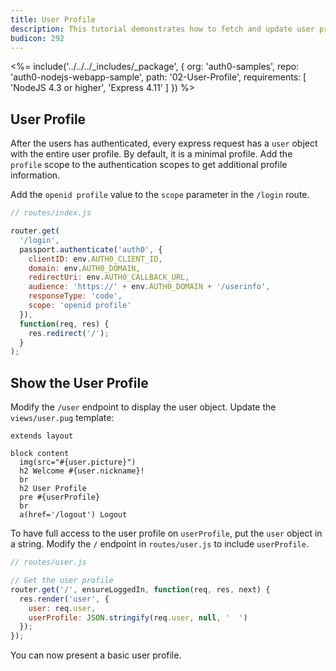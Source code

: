 ```yaml
---
title: User Profile
description: This tutorial demonstrates how to fetch and update user profile information
budicon: 292
---
```


<%= include('../../../_includes/_package', {
  org: 'auth0-samples',
  repo: 'auth0-nodejs-webapp-sample',
  path: '02-User-Profile',
  requirements: [
    'NodeJS 4.3 or higher',
    'Express 4.11'
  ]
}) %>

## User Profile

After the users has authenticated, every express request has a `user` object with the entire user profile. 
By default, it is a minimal profile. Add the `profile` scope to the authentication scopes to get additional profile information. 

Add the `openid profile` value to the `scope` parameter in the `/login` route. 

```js
// routes/index.js

router.get(
  '/login',
  passport.authenticate('auth0', {
    clientID: env.AUTH0_CLIENT_ID,
    domain: env.AUTH0_DOMAIN,
    redirectUri: env.AUTH0_CALLBACK_URL,
    audience: 'https://' + env.AUTH0_DOMAIN + '/userinfo',
    responseType: 'code',
    scope: 'openid profile'
  }),
  function(req, res) {
    res.redirect('/');
  }
);

```

## Show the User Profile

Modify the `/user` endpoint to display the user object. Update the `views/user.pug` template:

```pug
extends layout

block content
  img(src="#{user.picture}")
  h2 Welcome #{user.nickname}!
  br
  h2 User Profile
  pre #{userProfile}
  br
  a(href='/logout') Logout
```

To have full access to the user profile on  `userProfile`, put the `user` object in a string. Modify the `/` endpoint in `routes/user.js` to include `userProfile`.

```js
// routes/user.js

// Get the user profile
router.get('/', ensureLoggedIn, function(req, res, next) {
  res.render('user', {
    user: req.user,
    userProfile: JSON.stringify(req.user, null, '  ')
  });
});

```

You can now present a basic user profile.